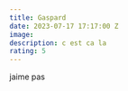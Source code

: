 ```yaml
---
title: Gaspard
date: 2023-07-17 17:17:00 Z
image: 
description: c est ca la
rating: 5
---
```


jaime pas